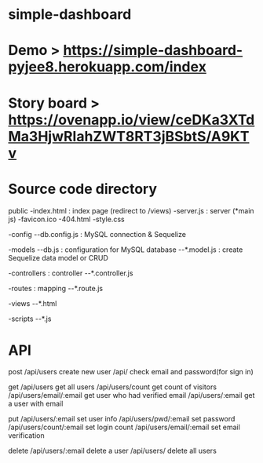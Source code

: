 # simple-dashboard

# Demo > https://simple-dashboard-pyjee8.herokuapp.com/index

# Story board > https://ovenapp.io/view/ceDKa3XTdMa3HjwRIahZWT8RT3jBSbtS/A9KTv

# Source code directory
public
-index.html : index page (redirect to /views)
-server.js : server (*main js)
-favicon.ico
-404.html
-style.css

-config
--db.config.js : MySQL connection & Sequelize

-models
--db.js : configuration for MySQL database
--*.model.js : create Sequelize data model or CRUD

-controllers : controller
--*.controller.js

-routes : mapping
--*.route.js

-views
--*.html

-scripts
--*.js

# API
post
/api/users 		create new user
/api/		      check email and password(for sign in)

get
/api/users		          get all users
/api/users/count	      get count	of visitors
/api/users/email/:email	get user who had verified email
/api/users/:email	      get a user with email

put
/api/users/:email	      set user info
/api/users/pwd/:email	  set password
/api/users/count/:email	set login count
/api/users/email/:email	set email verification

delete
/api/users/:email	delete a user
/api/users/		    delete all users
